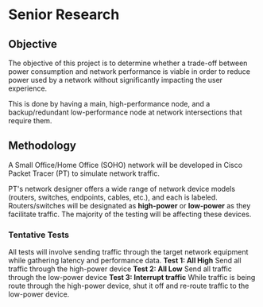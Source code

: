 # Senior Research
## Objective
The objective of this project is to determine whether a trade-off between power consumption and network performance is viable in order to reduce power used by a network without significantly impacting the user experience.

This is done by having a main, high-performance node, and a backup/redundant low-performance node at network intersections that require them.

## Methodology
A Small Office/Home Office (SOHO) network will be developed in Cisco Packet Tracer (PT) to simulate network traffic. 

PT's network designer offers a wide range of network device models (routers, switches, endpoints, cables, etc.), and each is labeled. Routers/switches will be designated as **high-power** or **low-power** as they facilitate traffic. The majority of the testing will be affecting these devices.
### Tentative Tests
All tests will involve sending traffic through the target network equipment while gathering latency and performance data.
**Test 1: All High** 
Send all traffic through the high-power device
**Test 2: All Low** 
Send all traffic through the low-power device
**Test 3: Interrupt traffic**
While traffic is being route through the high-power device, shut it off and re-route traffic to the low-power device.

